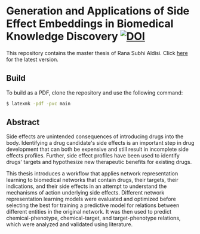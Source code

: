 # Generation and Applications of Side Effect Embeddings in Biomedical Knowledge Discovery [![DOI](https://zenodo.org/badge/208453046.svg)](https://zenodo.org/badge/latestdoi/208453046)

This repository contains the master thesis of Rana Subhi Aldisi. Click [here](https://github.com/AldisiRana/masters_thesis/raw/master/main.pdf) for the latest version.

## Build

To build as a PDF, clone the repository and use the following command:

```bash
$ latexmk -pdf -pvc main
```
## Abstract

Side effects are unintended consequences of introducing drugs into the body.
Identifying a drug candidate's side effects is an important step in drug development that can both be expensive and still result in incomplete side effects profiles.
Further, side effect profiles have been used to identify drugs' targets and hypothesize new therapeutic benefits for existing drugs.

This thesis introduces a workflow that applies network representation learning to biomedical networks that contain drugs, their targets, their indications, and their side effects in an attempt to understand the mechanisms of action underlying side effects.
Different network representation learning models were evaluated and optimized before selecting the best for training a predictive model for relations between different entities in the original network.
It was then used to predict chemical-phenotype, chemical-target, and target-phenotype relations, which were analyzed and validated using literature.
